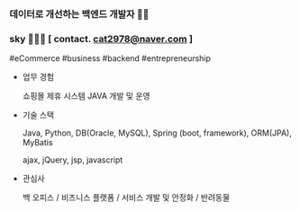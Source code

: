 ### 데이터로 개선하는 백엔드 개발자 🙌🏻

### sky 👩🏻‍💻 [ contact. cat2978@naver.com ]



#eCommerce  #business    #backend   #entrepreneurship



- 업무 경험
  
  
  쇼핑몰 제휴 시스템 JAVA 개발 및 운영



- 기술 스택
  
  
  Java, Python, DB(Oracle, MySQL), Spring (boot, framework), ORM(JPA), MyBatis
  
  ajax, jQuery, jsp, javascript
  

- 관심사
  
  
  백 오피스 / 비즈니스 플랫폼 / 서비스 개발 및 안정화 / 반려동물


<!--
**Jeong-sky-1003/Jeong-sky-1003** is a ✨ _special_ ✨ repository because its `README.md` (this file) appears on your GitHub profile.

